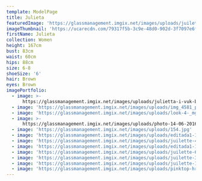 ```yaml
---
template: ModelPage
title: Julieta
featuredImage: 'https://glassmanagement.imgix.net/images/uploads/juilette-9-1-.jpg'
imageThumbnail: 'https://ucarecdn.com/79317f5b-3c9e-48d0-902d-3f7097e6f20d/'
firstName: Julieta
collection: Women
height: 167cm
bust: 83cm
waist: 60cm
hips: 88cm
size: 6-8
shoeSize: '6'
hair: Brown
eyes: Brown
imagePortfolio:
  - image: >-
      https://glassmanagement.imgix.net/images/uploads/julietta-i-vuk-bortnik-bortnik-photography.jpg
  - image: 'https://glassmanagement.imgix.net/images/uploads/img_4581_preview.png'
  - image: 'https://glassmanagement.imgix.net/images/uploads/look-4-_mg_8077.jpg'
  - image: >-
      https://glassmanagement.imgix.net/images/uploads/photo-14-06-2016-2-20-52-am.jpg
  - image: 'https://glassmanagement.imgix.net/images/uploads/154.jpg'
  - image: 'https://glassmanagement.imgix.net/images/uploads/editada1-1-of-1-3.jpg'
  - image: 'https://glassmanagement.imgix.net/images/uploads/juilette-4.webp'
  - image: 'https://glassmanagement.imgix.net/images/uploads/editada1-1-of-1-2.jpg'
  - image: 'https://glassmanagement.imgix.net/images/uploads/juilette-6.webp'
  - image: 'https://glassmanagement.imgix.net/images/uploads/juilette-3.webp'
  - image: 'https://glassmanagement.imgix.net/images/uploads/juilette-11.webp'
  - image: 'https://glassmanagement.imgix.net/images/uploads/pinktop-hr-5.jpg'
---
```



